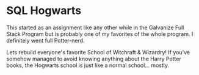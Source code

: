 # SQL Hogwarts

This started as an assignment like any other while in the Galvanize Full Stack Program but is probably one of my favorites of the whole program. I definitely went full Potter-nerd.

Lets rebuild everyone's favorite School of Witchraft & Wizardry! If you've somehow managed to avoid knowing anything about the Harry Potter books, the Hogwarts school is just like a normal school... mostly.

